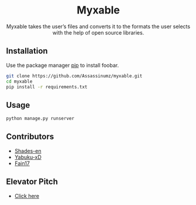 <h1  align="center">Myxable</h1>

<p  align="center">
 Myxable takes the user’s files and converts it to the formats the user selects with the help of open source libraries.
</p>


## Installation

Use the package manager [pip](https://pip.pypa.io/en/stable/) to install foobar.

```bash
git clone https://github.com/Assassinumz/myxable.git
cd myxable
pip install -r requirements.txt
```

## Usage

```python
python manage.py runserver
```

## Contributors
* [Shades-en](https://github.com/Shades-en)
* [Yabuku-xD](https://github.com/Yabuku-xD)
* [Fain17](https://github.com/Fain17)

## Elevator Pitch
* [Click here](https://docs.google.com/document/d/1owS1tOwo0criu8h9gXEXoWe-EeiHZ91tRO6k3qKyLUg/edit?usp=sharing)
